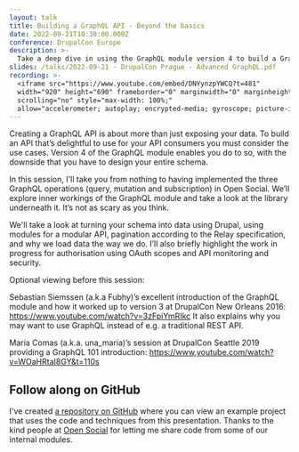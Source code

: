 ```yaml
---
layout: talk
title: Building a GraphQL API - Beyond the basics
date: 2022-09-21T10:30:00.000Z
conference: DrupalCon Europe
description: >-
  Take a deep dive in using the GraphQL module version 4 to build a GraphQL API for your Drupal project.
slides: /talks/2022-09-21 - DrupalCon Prague - Advanced GraphQL.pdf
recording: >-
  <iframe src="https://www.youtube.com/embed/DNYynzpYWCQ?t=481"
  width="920" height="690" frameborder="0" marginwidth="0" marginheight="0"  
  scrolling="no" style="max-width: 100%;" 
  allow="accelerometer; autoplay; encrypted-media; gyroscope; picture-in-picture" allowfullscreen></iframe>
---
```

Creating a GraphQL API is about more than just exposing your data. To build an
API that’s delightful to use for your API consumers you must consider the use
cases. Version 4 of the GraphQL module enables you do to so, with the downside
that you have to design your entire schema.

In this session, I'll take you from nothing to having implemented the three
GraphQL operations (query, mutation and subscription) in Open Social. We’ll
explore inner workings of the GraphQL module and take a look at the library
underneath it. It’s not as scary as you think.

We'll take a look at turning your schema into data using Drupal, using modules
for a modular API, pagination according to the Relay specification, and why we 
load data the way we do. I’ll also briefly highlight the work in progress for
authorisation using OAuth scopes and API monitoring and security.

Optional viewing before this session:

Sebastian Siemssen (a.k.a Fubhy)’s excellent introduction of the GraphQL module
and how it worked up to version 3 at DrupalCon New Orleans 2016:
<a href="https://www.youtube.com/watch?v=3zFpiYmRIkc">https://www.youtube.com/watch?v=3zFpiYmRIkc</a>
It also explains why you may want to use GraphQL instead of e.g. a traditional
REST API.

Maria Comas (a.k.a. una_maria)’s session at DrupalCon Seattle 2019 providing a
GraphQL 101 introduction: <a href="https://www.youtube.com/watch?v=WOaHRtaI8GY&t=110s">https://www.youtube.com/watch?v=WOaHRtaI8GY&t=110s</a>

## Follow along on GitHub
I've created [a repository on GitHub](https://github.com/Kingdutch/drupal-graphql-example) where you
can view an example project that uses the code and techniques from this presentation. Thanks to the
kind people at [Open Social](https://www.getopensocial.com) for letting me share code from some of 
our internal modules.
